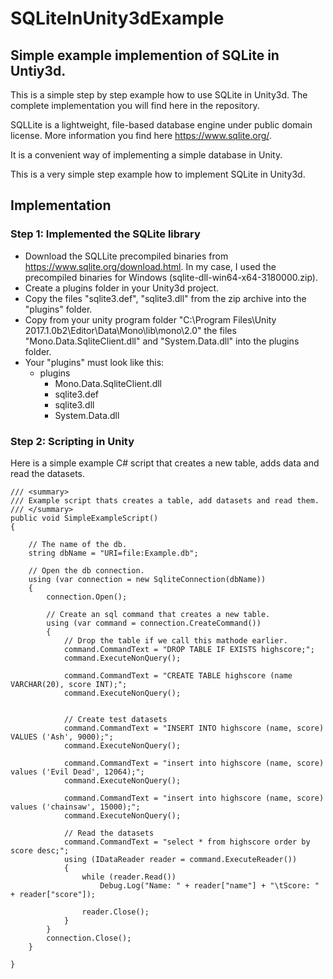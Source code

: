 # SQLiteInUnity3dExample
## Simple example implemention of SQLite in Untiy3d.

This is a simple step by step example how to use SQLite in Unity3d. The complete implementation you will find here in the repository.

SQLLite is a lightweight, file-based database engine under public domain license. More information you find here https://www.sqlite.org/.

It is a convenient way of implementing a simple database in Unity.

This is a very simple step example how to implement SQLite in Unity3d.

## Implementation

### **Step 1:** Implemented the SQLite library

- Download the SQLLite precompiled binaries from https://www.sqlite.org/download.html. In my case, I used the precompiled binaries for Windows (sqlite-dll-win64-x64-3180000.zip).
- Create a plugins folder in your Unity3d project.
- Copy the files "sqlite3.def", "sqlite3.dll" from the zip archive into the "plugins" folder.
- Copy from your unity program folder "C:\Program Files\Unity 2017.1.0b2\Editor\Data\Mono\lib\mono\2.0" the files "Mono.Data.SqliteClient.dll" and "System.Data.dll" into the plugins folder.
- Your "plugins" must look like this:
    - plugins
        - Mono.Data.SqliteClient.dll
        - sqlite3.def
        - sqlite3.dll
        - System.Data.dll



### **Step 2:** Scripting in Unity

Here is a simple example C# script that creates a new table, adds data and read the datasets.

    /// <summary>
    /// Example script thats creates a table, add datasets and read them.
    /// </summary>
    public void SimpleExampleScript()
    {

        // The name of the db.
        string dbName = "URI=file:Example.db";

        // Open the db connection.
        using (var connection = new SqliteConnection(dbName))
        {
            connection.Open();

            // Create an sql command that creates a new table.
            using (var command = connection.CreateCommand())
            {
                // Drop the table if we call this mathode earlier.
                command.CommandText = "DROP TABLE IF EXISTS highscore;";
                command.ExecuteNonQuery();

                command.CommandText = "CREATE TABLE highscore (name VARCHAR(20), score INT);";
                command.ExecuteNonQuery();


                // Create test datasets
                command.CommandText = "INSERT INTO highscore (name, score) VALUES ('Ash', 9000);";
                command.ExecuteNonQuery();

                command.CommandText = "insert into highscore (name, score) values ('Evil Dead', 12064);";
                command.ExecuteNonQuery();

                command.CommandText = "insert into highscore (name, score) values ('chainsaw', 15000);";
                command.ExecuteNonQuery();

                // Read the datasets
                command.CommandText = "select * from highscore order by score desc;";
                using (IDataReader reader = command.ExecuteReader())
                {
                    while (reader.Read())
                        Debug.Log("Name: " + reader["name"] + "\tScore: " + reader["score"]);

                    reader.Close();
                }
            }
            connection.Close();
        }

    }
